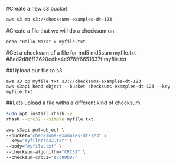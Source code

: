 #Create a new s3 bucket
```md
aws s3 mb s3://checksums-examples-dt-123
```

#Create a file that we will do a checksum on

```
echo "Hello Mars" > myfile.txt
```

#Get a checksum of a file for md5
md5sum myfile.txt
#8ed2d86f12620cdba4c976ff6651637f  myfile.txt

##Upload our file to s3
```
aws s3 cp myfile.txt s3://checksums-examples-dt-123
aws s3api head-object --bucket checksums-examples-dt-123 --key myfile.txt
```

##Lets upload a file witha a different kind of checksum
```sh
sudo apt install rhash -y
rhash --crc32 --simple myfile.txt
```
```sh
aws s3api put-object \
--bucket="checksums-examples-dt-123" \
--key="myfilecrc32.txt" \
--body="myfile.txt" \
--checksum-algorithm="CRC32" \
--checksum-crc32="e7c80b87"
```